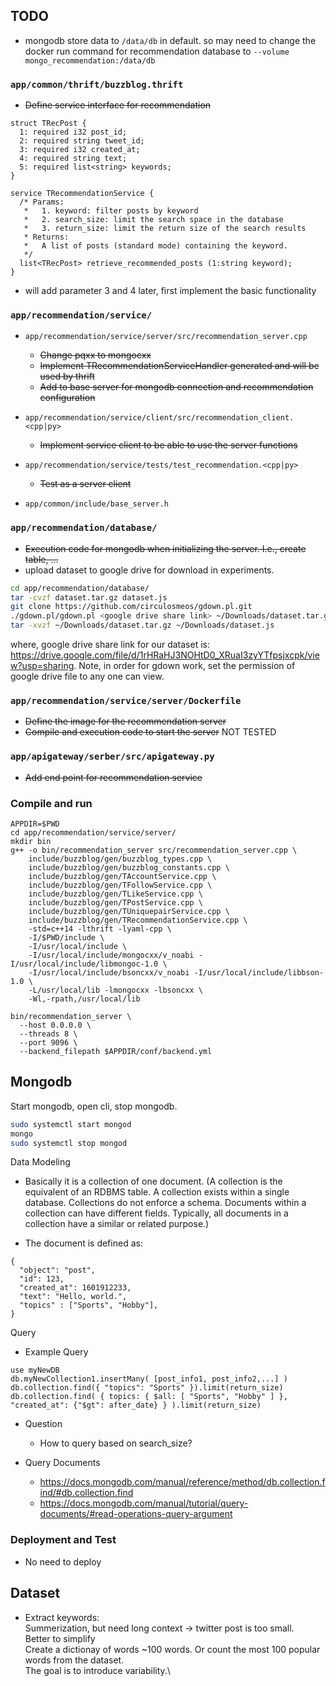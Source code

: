## TODO
- mongodb store data to `/data/db` in default. so may need to change the docker run command for recommendation database to `--volume mongo_recommendation:/data/db`

### `app/common/thrift/buzzblog.thrift`
- <s>Define service interface for recommendation</s>
```thrift
struct TRecPost {
  1: required i32 post_id;
  2: required string tweet_id;
  3: required i32 created_at;
  4: required string text;
  5: required list<string> keywords;
}

service TRecommendationService {
  /* Params:
   *   1. keyword: filter posts by keyword
   *   2. search_size: limit the search space in the database
   *   3. return_size: limit the return size of the search results
   * Returns:
   *   A list of posts (standard mode) containing the keyword.
   */
  list<TRecPost> retrieve_recommended_posts (1:string keyword);
}
```

- will add parameter 3 and 4 later, first implement the basic functionality

### `app/recommendation/service/`
- `app/recommendation/service/server/src/recommendation_server.cpp`
    - <s>Change pqxx to mongocxx</s>
    - <s>Implement TRecommendationServiceHandler generated and will be used by thrift</s>
    - <s>Add to base server for mongodb connection and recommendation configuration</s>

- `app/recommendation/service/client/src/recommendation_client.<cpp|py>`
    - <s>Implement service client to be able to use the server functions</s>

- `app/recommendation/service/tests/test_recommendation.<cpp|py>`
    - <s>Test as a server client</s>

- `app/common/include/base_server.h`

### `app/recommendation/database/`
- <s>Execution code for mongodb when initializing the server. I.e., create table, ...</s>
- upload dataset to google drive for download in experiments.
```bash
cd app/recommendation/database/
tar -cvzf dataset.tar.gz dataset.js
git clone https://github.com/circulosmeos/gdown.pl.git
./gdown.pl/gdown.pl <google drive share link> ~/Downloads/dataset.tar.gz
tar -xvzf ~/Downloads/dataset.tar.gz ~/Downloads/dataset.js
```
where, google drive share link for our dataset is: https://drive.google.com/file/d/1rHRaHJ3NOHtD0_XRuaI3zyYTfpsjxcpk/view?usp=sharing. Note, in order for gdown work, set the permission of google drive file to any one can view.

### `app/recommendation/service/server/Dockerfile`
- <s>Define the image for the recommendation server</s>
- <s>Compile and execution code to start the server</s> NOT TESTED

### `app/apigateway/serber/src/apigateway.py`
- <s>Add end point for recommendation service</s>

### Compile and run
```
APPDIR=$PWD
cd app/recommendation/service/server/
mkdir bin
g++ -o bin/recommendation_server src/recommendation_server.cpp \
    include/buzzblog/gen/buzzblog_types.cpp \
    include/buzzblog/gen/buzzblog_constants.cpp \
    include/buzzblog/gen/TAccountService.cpp \
    include/buzzblog/gen/TFollowService.cpp \
    include/buzzblog/gen/TLikeService.cpp \
    include/buzzblog/gen/TPostService.cpp \
    include/buzzblog/gen/TUniquepairService.cpp \
    include/buzzblog/gen/TRecommendationService.cpp \
    -std=c++14 -lthrift -lyaml-cpp \
    -I/$PWD/include \
    -I/usr/local/include \
    -I/usr/local/include/mongocxx/v_noabi -I/usr/local/include/libmongoc-1.0 \
    -I/usr/local/include/bsoncxx/v_noabi -I/usr/local/include/libbson-1.0 \
    -L/usr/local/lib -lmongocxx -lbsoncxx \
    -Wl,-rpath,/usr/local/lib

bin/recommendation_server \
  --host 0.0.0.0 \
  --threads 8 \
  --port 9096 \
  --backend_filepath $APPDIR/conf/backend.yml
```


## Mongodb
Start mongodb, open cli, stop mongodb.
```bash
sudo systemctl start mongod
mongo
sudo systemctl stop mongod
```

Data Modeling
- Basically it is a collection of one document. 
(A collection is the equivalent of an RDBMS table. A collection exists within a single database. 
Collections do not enforce a schema. Documents within a collection can have different fields. 
Typically, all documents in a collection have a similar or related purpose.)

- The document is defined as:
```
{
  "object": "post",
  "id": 123,
  "created_at": 1601912233,
  "text": "Hello, world.",
  "topics" : ["Sports", "Hobby"],
}
```

Query
- Example Query
```
use myNewDB
db.myNewCollection1.insertMany( [post_info1, post_info2,...] )
db.collection.find({ "topics": "Sports" }).limit(return_size)
db.collection.find( { topics: { $all: [ "Sports", "Hobby" ] }, "created_at": {"$gt": after_date} } ).limit(return_size)
```

- Question
    - How to query based on search_size?

- Query Documents
    - https://docs.mongodb.com/manual/reference/method/db.collection.find/#db.collection.find
    - https://docs.mongodb.com/manual/tutorial/query-documents/#read-operations-query-argument
  

### Deployment and Test
- No need to deploy 

## Dataset
- Extract keywords:\
Summerization, but need long context -> twitter post is too small.\
Better to simplify\
Create a dictionay of words ~100 words. Or count the most 100 popular words from the dataset.\
The goal is to introduce variability.\

